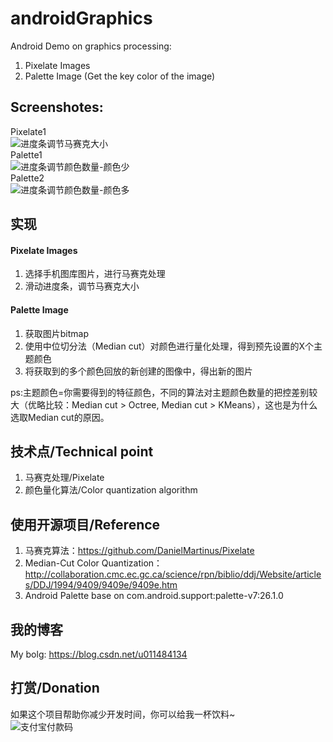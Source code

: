 # androidGraphics
Android Demo on graphics processing:
1. Pixelate Images 
2. Palette Image (Get the key color of the image)

## Screenshotes:
Pixelate1
<br/>
![进度条调节马赛克大小](https://github.com/AriesJiang/androidPixelate/blob/master/image/微信图片_20180619200628.jpg)
<br/>
Palette1
<br/>
![进度条调节颜色数量-颜色少](https://github.com/AriesJiang/androidPixelate/blob/master/image/S80805-16480638.jpg)
<br/>
Palette2
<br/>
![进度条调节颜色数量-颜色多](https://github.com/AriesJiang/androidPixelate/blob/master/image/S80805-16514215.jpg)
<br/>

## 实现
#### Pixelate Images
1. 选择手机图库图片，进行马赛克处理
2. 滑动进度条，调节马赛克大小

#### Palette Image
1. 获取图片bitmap
2. 使用中位切分法（Median cut）对颜色进行量化处理，得到预先设置的X个主题颜色
3. 将获取到的多个颜色回放的新创建的图像中，得出新的图片

ps:主题颜色=你需要得到的特征颜色，不同的算法对主题颜色数量的把控差别较大（优略比较：Median cut > Octree, Median cut > KMeans），这也是为什么选取Median cut的原因。

## 技术点/Technical point
1. 马赛克处理/Pixelate
2. 颜色量化算法/Color quantization algorithm

## 使用开源项目/Reference
1. 马赛克算法：https://github.com/DanielMartinus/Pixelate
2. Median-Cut Color Quantization： http://collaboration.cmc.ec.gc.ca/science/rpn/biblio/ddj/Website/articles/DDJ/1994/9409/9409e/9409e.htm
3. Android Palette base on com.android.support:palette-v7:26.1.0

## 我的博客
My bolg:  https://blog.csdn.net/u011484134

## 打赏/Donation
如果这个项目帮助你减少开发时间，你可以给我一杯饮料~
<br/>
![支付宝付款码](https://github.com/AriesJiang/androidPixelate/blob/master/image/alipay_code.jpg)
<br/>